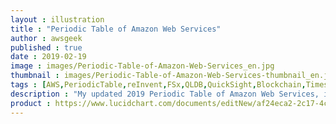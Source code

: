 ```yaml
---
layout : illustration
title : "Periodic Table of Amazon Web Services"
author : awsgeek
published : true
date : 2019-02-19
image : images/Periodic-Table-of-Amazon-Web-Services_en.jpg
thumbnail : images/Periodic-Table-of-Amazon-Web-Services-thumbnail_en.jpg
tags : [AWS,PeriodicTable,reInvent,FSx,QLDB,QuickSight,Blockchain,Timestream,GroundTruth,Forecast,VisualNotes]
description : "My updated 2019 Periodic Table of Amazon Web Services, including new services announced at re:Invent 2018. Created with @LucidChart"
product : https://www.lucidchart.com/documents/editNew/af24eca2-2c17-4c0d-a254-1d996d9dfb2e
---
```

